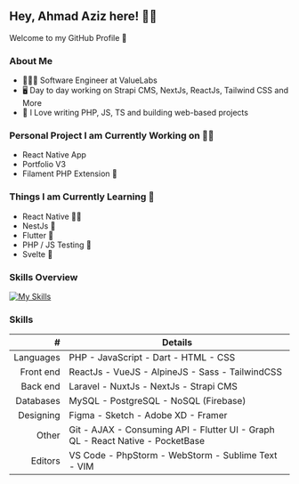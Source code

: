 ## Hey, Ahmad Aziz here! 👋🏻
Welcome to my GitHub Profile 🚀

### About Me
- 🧑🏻‍💻 Software Engineer at ValueLabs
- 🖥 Day to day working on Strapi CMS, NextJs, ReactJs, Tailwind CSS and More
- 💜 I Love writing PHP, JS, TS and building web-based projects

### Personal Project I am Currently Working on 💪🏻
- React Native App
- Portfolio V3
- Filament PHP Extension 🦒

### Things I am Currently Learning 🧪
- React Native 🫶🏻
- NestJs 🦁
- Flutter 📱
- PHP / JS Testing 🐘
- Svelte 🤩

### Skills Overview
[![My Skills](https://skillicons.dev/icons?i=php,js,dart,html,css,laravel,nextjs,nuxtjs,react,vue,alpinejs,sass,tailwind,bootstrap,mysql,postgres,firebase,flutter,figma,xd,git,github,graphql,idea,vscode&perline=5)](https://skillicons.dev)


### Skills
| # | Details |
|-----:|-----------|
| Languages | PHP - JavaScript - Dart - HTML - CSS |
| Front end | ReactJs - VueJS - AlpineJS - Sass - TailwindCSS |
| Back end | Laravel - NuxtJs - NextJs - Strapi CMS |
| Databases | MySQL - PostgreSQL - NoSQL (Firebase) |
| Designing | Figma - Sketch - Adobe XD - Framer |
| Other | Git - AJAX - Consuming API - Flutter UI - Graph QL - React Native - PocketBase |
| Editors | VS Code - PhpStorm - WebStorm - Sublime Text - VIM |
